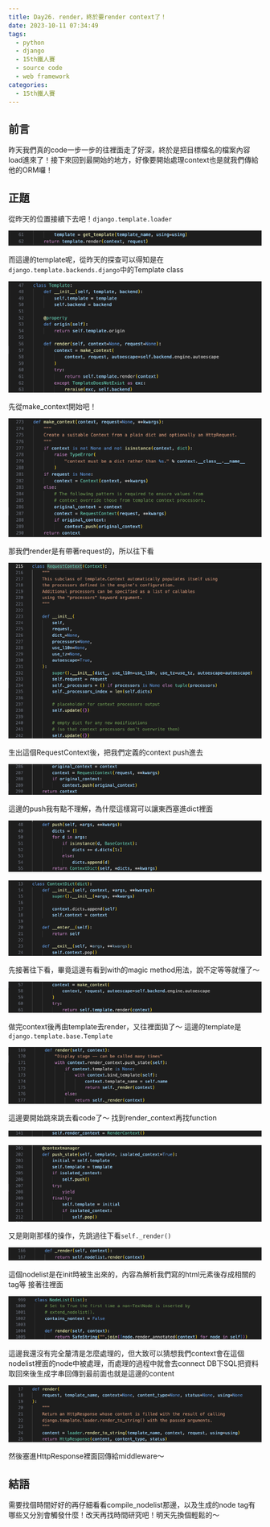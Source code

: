 ```yaml
---
title: Day26. render，終於要render context了！
date: 2023-10-11 07:34:49
tags: 
  - python
  - django
  - 15th鐵人賽
  - source code
  - web framework
categories:
  - 15th鐵人賽
---
```


## 前言
昨天我們真的code一步一步的往裡面走了好深，終於是把目標檔名的檔案內容load進來了！接下來回到最開始的地方，好像要開始處理context也是就我們傳給他的ORM囉！

## 正題
從昨天的位置接續下去吧！`django.template.loader`

![](images/2023-10-11Day26.render，終於要rendercontext了！/20162905E811PXY2hD.png)

而這邊的template呢，從昨天的探查可以得知是在`django.template.backends.django`中的Template class

![](images/2023-10-11Day26.render，終於要rendercontext了！/20162905JhfeePu2yZ.png)

先從make_context開始吧！

![](images/2023-10-11Day26.render，終於要rendercontext了！/201629057XxgOYPFGk.png)

那我們render是有帶著request的，所以往下看

![](images/2023-10-11Day26.render，終於要rendercontext了！/20162905jGUxSNwGUh.png)

生出這個RequestContext後，把我們定義的context push進去

![](images/2023-10-11Day26.render，終於要rendercontext了！/20162905YZIx7qcZQm.png)

這邊的push我有點不理解，為什麼這樣寫可以讓東西塞進dict裡面

![](images/2023-10-11Day26.render，終於要rendercontext了！/2016290570BKezOHYx.png)


![](images/2023-10-11Day26.render，終於要rendercontext了！/20162905RnguTIWEmK.png)

先接著往下看，畢竟這邊有看到with的magic method用法，說不定等等就懂了～

![](images/2023-10-11Day26.render，終於要rendercontext了！/20162905td4h7ct2Dd.png)

做完context後再由template去render，又往裡面拋了～
這邊的template是`django.template.base.Template`

![](images/2023-10-11Day26.render，終於要rendercontext了！/20162905hy8PaABbYA.png)

這邊要開始跳來跳去看code了～
找到render_context再找function

![](images/2023-10-11Day26.render，終於要rendercontext了！/20162905eclLVhNyyJ.png)


![](images/2023-10-11Day26.render，終於要rendercontext了！/201629050Lzi2sNnw7.png)

又是剛剛那樣的操作，先跳過往下看`self._render()`

![](images/2023-10-11Day26.render，終於要rendercontext了！/20162905XBqRk2jalQ.png)

這個nodelist是在init時被生出來的，內容為解析我們寫的html元素後存成相關的tag等
接著往裡面

![](images/2023-10-11Day26.render，終於要rendercontext了！/20162905A9Eq1sH69A.png)


這邊我還沒有完全釐清是怎麼處理的，但大致可以猜想我們context會在這個nodelist裡面的node中被處理，而處理的過程中就會去connect DB下SQL把資料取回來後生成字串回傳到最前面也就是這邊的content

![](images/2023-10-11Day26.render，終於要rendercontext了！/20162905K9dYTmKgvh.png)

然後塞進HttpResponse裡面回傳給middleware～

## 結語
需要找個時間好好的再仔細看看compile_nodelist那邊，以及生成的node tag有哪些又分別會觸發什麼！改天再找時間研究吧！明天先換個輕鬆的～
